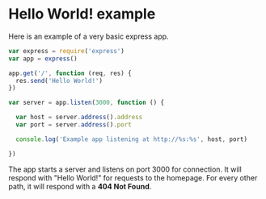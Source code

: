 # Hello World! example

Here is an example of a very basic express app.

```js
var express = require('express')
var app = express()

app.get('/', function (req, res) {
  res.send('Hello World!')
})

var server = app.listen(3000, function () {

  var host = server.address().address
  var port = server.address().port

  console.log('Example app listening at http://%s:%s', host, port)

})
```

The app starts a server and listens on port 3000 for connection. It will respond with "Hello World!" for requests to the homepage. For every other path, it will respond with a **404 Not Found**.
